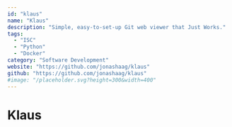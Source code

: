 ```yaml
---
id: "klaus"
name: "Klaus"
description: "Simple, easy-to-set-up Git web viewer that Just Works."
tags:
  - "ISC"
  - "Python"
  - "Docker"
category: "Software Development"
website: "https://github.com/jonashaag/klaus"
github: "https://github.com/jonashaag/klaus"
#image: "/placeholder.svg?height=300&width=400"
---
```


# Klaus
